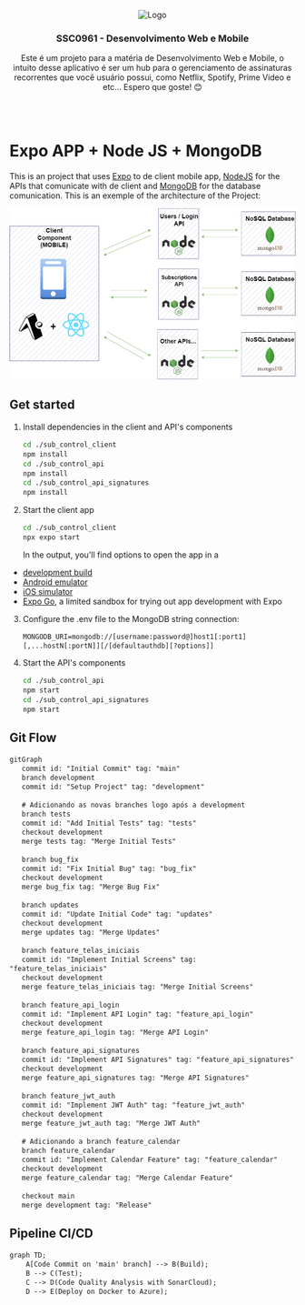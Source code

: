 <br />
<div align="center">
  <a>
    <img src="https://upload.wikimedia.org/wikipedia/commons/thumb/a/a7/React-icon.svg/2300px-React-icon.svg.png" alt="Logo" width="80" height="80">
  </a>

  <h3 align="center">SSC0961 - Desenvolvimento Web e Mobile</h3>

  <p align="center">
    Este é um projeto para a matéria de Desenvolvimento Web e Mobile, o intuito desse aplicativo é ser um hub para o  gerenciamento de assinaturas recorrentes que você usuário possui, como Netflix, Spotify, Prime Video e etc... Espero que goste! 😊
  </p>
</div>
<br /><br />

# Expo APP + Node JS + MongoDB

This is an project that uses [Expo](https://expo.dev) to de client mobile app, [NodeJS]() for the APIs that comunicate with de client and [MongoDB]() for the database comunication. This is an exemple of the architecture of the Project:

<div align="center">
  <img src="https://github.com/driicarvalho7/SubControl_Web/blob/main/sub_control_architecturepng.png" alt="Arquitetura do Sistema">
</div>

## Get started

1. Install dependencies in the client and API's components

   ```bash
   cd ./sub_control_client
   npm install
   cd ./sub_control_api
   npm install
   cd ./sub_control_api_signatures
   npm install
   ```

2. Start the client app

   ```bash
   cd ./sub_control_client
   npx expo start
   ```
   In the output, you'll find options to open the app in a

  - [development build](https://docs.expo.dev/develop/development-builds/introduction/)
  - [Android emulator](https://docs.expo.dev/workflow/android-studio-emulator/)
  - [iOS simulator](https://docs.expo.dev/workflow/ios-simulator/)
  - [Expo Go](https://expo.dev/go), a limited sandbox for trying out app development with Expo

3. Configure the .env file to the MongoDB string connection:

   ```
   MONGODB_URI=mongodb://[username:password@]host1[:port1][,...hostN[:portN]][/[defaultauthdb][?options]]
   ```

5. Start the API's components

   ```bash
   cd ./sub_control_api
   npm start
   cd ./sub_control_api_signatures
   npm start
   ```

## Git Flow

```mermaid
gitGraph
   commit id: "Initial Commit" tag: "main"
   branch development
   commit id: "Setup Project" tag: "development"
   
   # Adicionando as novas branches logo após a development
   branch tests
   commit id: "Add Initial Tests" tag: "tests"
   checkout development
   merge tests tag: "Merge Initial Tests"
   
   branch bug_fix
   commit id: "Fix Initial Bug" tag: "bug_fix"
   checkout development
   merge bug_fix tag: "Merge Bug Fix"
   
   branch updates
   commit id: "Update Initial Code" tag: "updates"
   checkout development
   merge updates tag: "Merge Updates"

   branch feature_telas_iniciais
   commit id: "Implement Initial Screens" tag: "feature_telas_iniciais"
   checkout development
   merge feature_telas_iniciais tag: "Merge Initial Screens"
   
   branch feature_api_login
   commit id: "Implement API Login" tag: "feature_api_login"
   checkout development
   merge feature_api_login tag: "Merge API Login"
   
   branch feature_api_signatures
   commit id: "Implement API Signatures" tag: "feature_api_signatures"
   checkout development
   merge feature_api_signatures tag: "Merge API Signatures"
   
   branch feature_jwt_auth
   commit id: "Implement JWT Auth" tag: "feature_jwt_auth"
   checkout development
   merge feature_jwt_auth tag: "Merge JWT Auth"

   # Adicionando a branch feature_calendar
   branch feature_calendar
   commit id: "Implement Calendar Feature" tag: "feature_calendar"
   checkout development
   merge feature_calendar tag: "Merge Calendar Feature"
   
   checkout main
   merge development tag: "Release"

```

## Pipeline CI/CD

```mermaid
graph TD;
    A[Code Commit on 'main' branch] --> B(Build);
    B --> C(Test);
    C --> D(Code Quality Analysis with SonarCloud);
    D --> E(Deploy on Docker to Azure);
```
